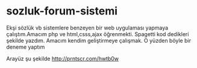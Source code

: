 # sozluk-forum-sistemi
Ekşi sözlük vb sistemlere benzeyen bir web uygulaması yapmaya çalıştım.Amacım php ve html,csss,ajax öğrenmekti. Spagetti kod dedikleri şekilde yazdım. Amacım kendim geliştirmeye çalışmak. O yüzden böyle bir deneme yaptım

Arayüz şu şekilde http://prntscr.com/hwtb0w
